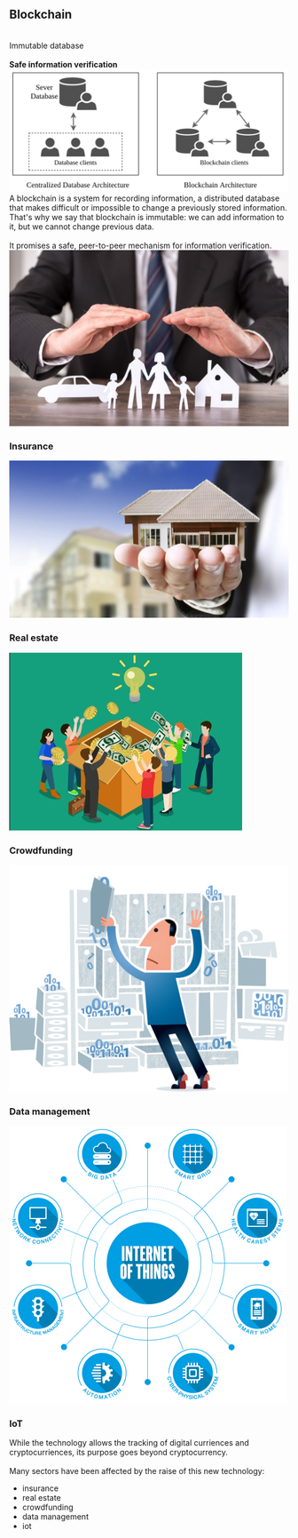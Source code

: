 
<div class="r-stack">
    <div>
        <h2>Blockchain</h2>
        <div class="grid-2">
            <div>
                <br />Immutable database
                <br /><br />
                <strong>Safe information verification</strong>
            </div>
            <div>
                <img src="assets/database.webp" alt="">
            </div>
            <aside class="notes">
    A blockchain is a system for recording information, a distributed database that makes difficult or impossible to change a previously stored information.  <br />
    That's why we say that blockchain is immutable: we can add information to it, but we cannot change previous data.  <br /><br />
    It promises a safe, peer-to-peer mechanism for information verification.  
            </aside>
        </div>
    </div>
    <div class="grid-7 fragment bg">
        <div style="grid-column: 4">
            <img src="assets/insurance.jpeg">
            <div>
                <h3>Insurance</h3>
            </div>
        </div>
        <div style="grid-row: 2; grid-column: 6; top: -25px">
            <img src="assets/real-estate.jpg">
            <div>
                <h3 style="white-space: nowrap">Real estate</h3>
            </div>
        </div>
        <div style="grid-row: 3; grid-column: 5; top: -50px">
            <img src="assets/crowdfunding.jpg" alt="">
            <div>
                <h3>Crowdfunding</h3>
            </div>
        </div>
        <div style="grid-row: 3; grid-column: 3; top: -50px">
            <img src="assets/data-management.webp" alt="">
            <div>
                <h3>Data management</h3>
            </div>
        </div>
        <div style="grid-row: 2; grid-column: 2; top: -25px">
            <img src="assets/iot.png" alt="">
            <div>
                <h3>IoT</h3>
            </div>
        </div>
        <aside class="notes">
            While the technology allows the tracking of digital curriences and cryptocurriences, its purpose goes beyond cryptocurrency.  <br /><br />
            Many sectors have been affected by the raise of this new technology:<br />
            <ul>
                <li>insurance</li>
                <li>real estate</li>
                <li>crowdfunding</li>
                <li>data management</li>
                <li>iot</li>
            </ul>
        </aside>
    </div>
</div>